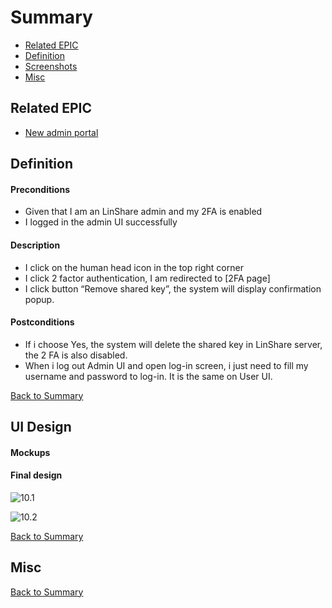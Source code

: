 # Summary

* [Related EPIC](#related-epic)
* [Definition](#definition)
* [Screenshots](#screenshots)
* [Misc](#misc)

## Related EPIC

* [New admin portal](./README.md)

## Definition

#### Preconditions

*  Given that I am an LinShare admin and my 2FA is enabled 
*  I logged in the admin UI successfully 

#### Description

*  I click on the human head icon in the top right corner 
*  I click 2 factor authentication, I am redirected to [2FA  page]
*  I click button “Remove shared key”, the system will display confirmation popup. 

#### Postconditions

*  If i choose Yes, the system will delete the shared key in LinShare server, the 2 FA is also disabled. 
*  When i log out Admin UI and open log-in screen, i just need to fill my username and password to log-in. It is the same on User UI. 

[Back to Summary](#summary)

## UI Design

#### Mockups
#### Final design

![10.1](./mockups/10.1.png)

![10.2](./mockups/10.2.png)

[Back to Summary](#summary)
## Misc

[Back to Summary](#summary)
